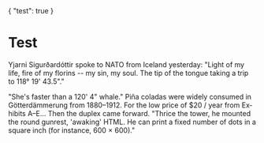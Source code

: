 

<meta>
{
    "test": true
}
</meta>

# Test

Yjarni Sigurðardóttir spoke to NATO from Iceland yesterday: "Light of my life, fire of my florins -- my sin, my soul. The tip of the tongue taking a trip to 118° 19' 43.5"."

"She's faster than a 120' 4" whale." Piña co­ladas were widely consumed in Götterdämmerung from 1880–1912. For the low price of $20 / year from Ex­hi­bits A–E... Then the duplex came forward. "Thrice the tower, he mounted the round gunrest, 'awaking' HTML. He can print a fixed num­ber of dots in a square inch (for in­stance, 600 × 600)."